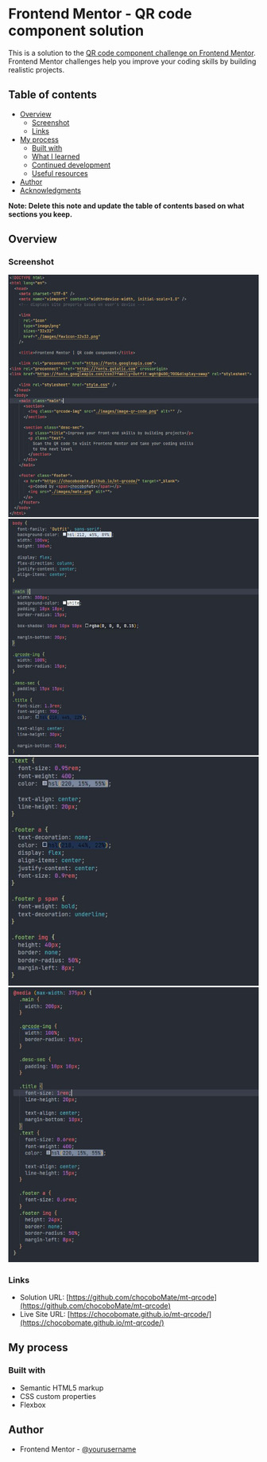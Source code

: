 # Frontend Mentor - QR code component solution

This is a solution to the [QR code component challenge on Frontend Mentor](https://www.frontendmentor.io/challenges/qr-code-component-iux_sIO_H). Frontend Mentor challenges help you improve your coding skills by building realistic projects.

## Table of contents

- [Overview](#overview)
  - [Screenshot](#screenshot)
  - [Links](#links)
- [My process](#my-process)
  - [Built with](#built-with)
  - [What I learned](#what-i-learned)
  - [Continued development](#continued-development)
  - [Useful resources](#useful-resources)
- [Author](#author)
- [Acknowledgments](#acknowledgments)

**Note: Delete this note and update the table of contents based on what sections you keep.**

## Overview

### Screenshot

![./screenshot-1.jpg](./screenshot-1.jpg)
![./screenshot-2.jpg](./screenshot-2.jpg)
![./screenshot-3.jpg](./screenshot-3.jpg)
![./screenshot-4.jpg](./screenshot-4.jpg)

### Links

- Solution URL: [https://github.com/chocoboMate/mt-qrcode](https://github.com/chocoboMate/mt-qrcode)
- Live Site URL: [https://chocobomate.github.io/mt-qrcode/](https://chocobomate.github.io/mt-qrcode/)

## My process

### Built with

- Semantic HTML5 markup
- CSS custom properties
- Flexbox

## Author

- Frontend Mentor - [@yourusername](https://www.frontendmentor.io/profile/chocoboMate)
